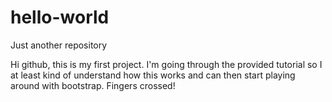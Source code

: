 # hello-world
Just another repository

Hi github, this is my first project. I'm going through the provided tutorial so I at least kind of understand how this works and can then start playing around with bootstrap. Fingers crossed!

